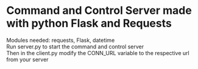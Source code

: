 # Command and Control Server made with python Flask and Requests

Modules needed: requests, Flask, datetime<br>
Run server.py to start the command and control server<br>
Then in the client.py modify the CONN_URL variable to the respective url from your server<br>
